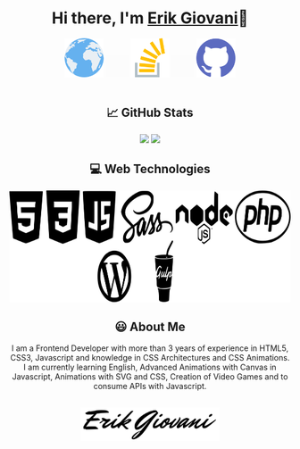 <div align="center">
  <h1>Hi there, I'm <a href="https://erikgiovani.github.io/">Erik Giovani</a>👋</h1> 	   
</div>

<div align="center">
<a href="https://erikgiovani.github.io"><img height="70" alt="Web Site" src="https://raw.githubusercontent.com/ErikGIovani/ErikGIovani/main/images/globe.png"></a>
<img height="40" src="https://raw.githubusercontent.com/ErikGIovani/ErikGIovani/main/images/blank.png">
<a href="https://es.stackoverflow.com/users/168217/erik-giovani"><img height="70" alt="Stack Overflow" src="https://raw.githubusercontent.com/ErikGIovani/ErikGIovani/main/images/overflowing.png"></a>
<img height="40" src="https://raw.githubusercontent.com/ErikGIovani/ErikGIovani/main/images/blank.png">
<a href="https://github.com/ErikGIovani"><img height="70" alt="Github" src="https://raw.githubusercontent.com/ErikGIovani/ErikGIovani/main/images/github.png"></a>
</div>

<br/>

<div align="center">
<h2>📈 GitHub Stats</h2>
</div>

<div align="center">
<a> <img  src="https://github-readme-stats.vercel.app/api?username=ErikGIovani&show_icons=true&hide=stars"/></a>
<a> <img  src="https://github-readme-stats.vercel.app/api/top-langs/?username=ErikGIovani&layout=compact"/></a>
</div>

<div align="center">
<h2>💻 Web Technologies </h2>
</div>

<div align="center">
<a> <img height="200" src="https://raw.githubusercontent.com/ErikGIovani/ErikGIovani/main/images/web-tech.png"/></a>
</div>

<div align="center">
<h2>😃 About Me </h2>
</div>

<div align="center">
<p>I am a Frontend Developer with more than 3 years of experience in HTML5, CSS3, Javascript and knowledge in CSS Architectures and CSS Animations. I am currently learning English, Advanced Animations with Canvas in Javascript, Animations with SVG and CSS, Creation of Video Games and to consume APIs with Javascript.</p>
</div>

## 

<div align="center">
<a href="https://erikgiovani.github.io"><img height="60" alt="Erik Giovani" src="https://raw.githubusercontent.com/ErikGIovani/ErikGIovani/main/images/logo.png"></a>
</div>





<!--
**ErikGIovani/ErikGIovani** is a ✨ _special_ ✨ repository because its `README.md` (this file) appears on your GitHub profile.

Here are some ideas to get you started:

- 🔭 I’m currently working on ...
- 🌱 I’m currently learning ...
- 👯 I’m looking to collaborate on ...
- 🤔 I’m looking for help with ...
- 💬 Ask me about ...
- 📫 How to reach me: ...
- 😄 Pronouns: ...
- ⚡ Fun fact: ...
-->
